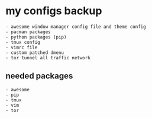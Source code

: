 # my configs backup

	- awesome window manager config file and theme config
	- pacman packages
	- python packages (pip)
	- tmux config
	- vimrc file
	- custom patched dmenu
	- tor tunnel all traffic network

## needed packages 
	- awesome
	- pip
	- tmux
	- vim
	- tor
